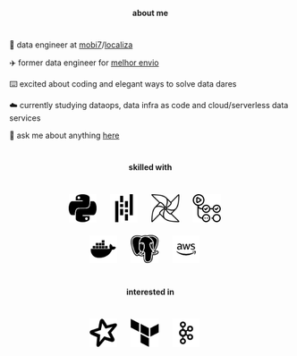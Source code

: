 <p align="center"><a href="https://vitorschuh.github.io"></a></p>

<div align="center" style="margin-bottom: 40px">
  <strong>about me</strong>
</div>

🎲 data engineer at [mobi7](https://www.mobi7.com.br/)/[localiza](https://www.localiza.com/)

✈️ former data engineer for [melhor envio](https://melhorenvio.com.br/)

⌨️ excited about coding and elegant ways to solve data dares

☁️ currently studying dataops, data infra as code and cloud/serverless data services

💬 ask me about anything [here](https://github.com/vitorschuh/vitorschuh/issues)

##
<div align="center" style="text-align: center; margin-top: 40px; margin-bottom: 40px">
  <strong>skilled with</strong>
</div>

###
<div align="center">
  <img src="assets/python.png" alt="python" style="width: 50px; height: 50px; margin-right: 20px;">
  <img src="assets/pandas.png" alt="pandas" style="width: 50px; height: 50px; margin-right: 20px;">
  <img src="assets/airflow.png" alt="airflow" style="width: 50px; height: 50px; margin-right: 20px;">
  <img src="assets/actions.png" alt="actions" style="width: 50px; height: 50px; margin-right: 20px;">
</div>

<div align="center" style="margin-top: 20px;">
  <img src="assets/docker.png" alt="docker" style="width: 50px; height: 50px; margin-right: 20px;">
  <img src="assets/postgres.png" alt="postgres" style="width: 50px; height: 50px; margin-right: 20px;">
  <img src="assets/aws.png" alt="aws" style="width: 50px; height: 50px; margin-right: 20px;">
</div>

##
<div align="center" style="text-align: center; margin-top: 40px; margin-bottom: 40px">
  <strong>interested in</strong>
</div>

###
<div align="center">
  <img src="assets/spark.png" alt="spark" style="width: 50px; height: 50px; margin-right: 20px;">
  <img src="assets/terraform.png" alt="terraform" style="width: 50px; height: 50px; margin-right: 20px;">
  <img src="assets/kafka.png" alt="kafka" style="width: 50px; height: 50px; margin-right: 20px;">
</div>
